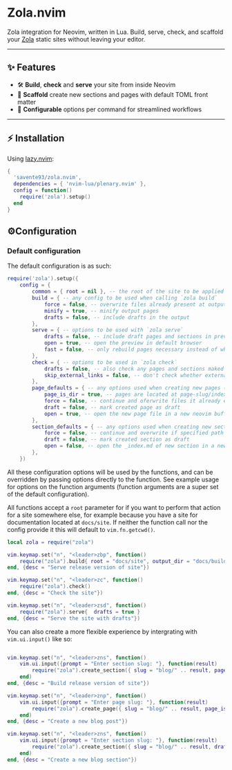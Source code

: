 # Zola.nvim

Zola integration for Neovim, written in Lua. Build, serve, check, and scaffold your [Zola](https://www.getzola.org/) static sites without leaving your editor.

---

## ✨ Features

- 🛠️ **Build**, **check** and **serve** your site from inside Neovim
- 📝 **Scaffold** create new sections and pages with default TOML front matter
- 🔧 **Configurable** options per command for streamlined workflows

---

## ⚡️ Installation

Using [lazy.nvim](https://github.com/folke/lazy.nvim):

```lua
{
  'savente93/zola.nvim',
  dependencies = { 'nvim-lua/plenary.nvim' },
  config = function()
    require('zola').setup()
  end
}
```

## ⚙️Configuration

### Default configuration

The default configuration is as such:

```lua
require('zola').setup({
    config = {
        common = { root = nil }, -- the root of the site to be applied to all function calls
        build = { -- any config to be used when calling `zola build`
            force = false, -- overwrite files already present at output_dir
            minify = true, -- minify output pages
            drafts = false, -- include drafts in the output
        },
        serve = { -- options to be used with `zola serve`
            drafts = false, -- include draft pages and sections in preview
            open = true, -- open the preview in default browser
            fast = false, -- only rebuild pages necessary instead of whole site
        },
        check = { -- options to be used in `zola check`
            drafts = false, -- also check any pages and sections maked as drafrs
            skip_external_links = false, -- don't check whether external links are broken
        },
        page_defaults = { -- any options used when creating new pages (zola.nvim only)
            page_is_dir = true, -- pages are located at page-slug/index.md instead of page-slug.md
            force = false, -- continue and oferwrite files it already exists at provided path
            draft = false, -- mark created page as draft
            open = true, -- open the new page file in a new neovim buffer
        },
        section_defaults = { -- any options used when creating new sections (zola.nvim only)
            force = false, -- continue and overwrite if specified path already exists
            draft = false, -- mark created section as draft
            open = false, -- open the _index.md of new section in a new buffer
        },
    })

```

All these configuration options will be used by the functions, and can be overridden by passing options directly to the function. See example usage for options on the function arguments (function arguments are a super set of the default configuration).

All functions accept a `root` parameter for if you want to perform that action for a site somewhere else, for example because you have a site for documentation located at `docs/site`. If neither the function call nor the config provide it this will default to `vim.fn.getcwd()`.

```lua
local zola = require("zola")

vim.keymap.set("n", "<leader>zbp", function() 
    require("zola").build{ root = "docs/site", output_dir = "docs/build" }
end, {desc = "Serve release version of site"})

vim.keymap.set("n", "<leader>zc", function() 
    require("zola").check()
end, {desc = "Check the site"})

vim.keymap.set("n", "<leader>zsd", function() 
    require("zola").serve{  drafts = true }
end, {desc = "Serve the site with drafts"})

```

You can also create a more flexible experience by intergrating with `vim.ui.input()` like so: 

```lua

vim.keymap.set("n", "<leader>zns", function()
    vim.ui.input({prompt = "Enter section slug: "}, function(result)
        require("zola").create_section({ slug = "blog/" .. result, page_is_dir = true, draft = true, open = true})
    end)
end, {desc = "Build release version of site"})

vim.keymap.set("n", "<leader>znp", function()
    vim.ui.input({prompt = "Enter page slug: "}, function(result)
        require("zola").create_page({ slug = "blog/" .. result, page_is_dir = true, draft = true, open = true}),
    end)
end, {desc = "Create a new blog post"})

vim.keymap.set("n", "<leader>zns", function() 
    vim.ui.input({prompt = "Enter section slug: "}, function(result) 
        require("zola").create_section({ slug = "blog/" .. result, draft = true, open = true})
    end)
end, {desc = "Create a new blog section"})

```

